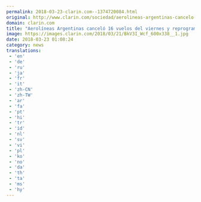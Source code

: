 ```yaml
---
permalink: 2018-03-23-clarin.com--1374720084.html
original: http://www.clarin.com/sociedad/aerolineas-argentinas-cancelo-16-vuelos-viernes-reprogramo_0_Bk8B0aZ5f.html
domain: clarin.com
title: "Aerolíneas Argentinas canceló 16 vuelos del viernes y reprogramó otros 8"
image: https://images.clarin.com/2018/03/21/BkV3I_Wcf_600x338__1.jpg
date: 2018-03-23 01:08:24
category: news
translations: 
 - 'en'
 - 'de'
 - 'ru'
 - 'ja'
 - 'fr'
 - 'it'
 - 'zh-CN'
 - 'zh-TW'
 - 'ar'
 - 'fa'
 - 'pt'
 - 'hi'
 - 'tr'
 - 'id'
 - 'nl'
 - 'sv'
 - 'vi'
 - 'pl'
 - 'ko'
 - 'no'
 - 'da'
 - 'th'
 - 'ta'
 - 'ms'
 - 'hy'
---
```


